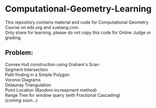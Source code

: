 # Computational-Geometry-Learning
This repository contains material and code for Computational Geometry Course on edx.org and xuetang.com.<br />
Only share for learning, please do not copy this code for Online Judge or grading.<br />
## Problem:
Convex Hull construction using Graham's Scan<br />
Segment Intersection<br />
Path finding in a Simple Polygon<br />
Voronoi Diagrams<br />
Delaunay Triangulation<br />
Point Location (Random increasment method)<br />
Range Tree for window query (with Fractional Cascading)<br />
*(coming soon...)*
